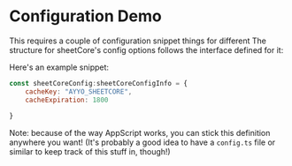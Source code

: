 # Configuration Demo
This requires a couple of configuration snippet things for different 
The structure for sheetCore's config options follows the interface defined for it:

Here's an example snippet:
```js
const sheetCoreConfig:sheetCoreConfigInfo = {
    cacheKey: "AYYO_SHEETCORE",
    cacheExpiration: 1800
    
}
```

Note: because of the way AppScript works, you can stick this definition anywhere you want! (It's probably a good idea to have a ``config.ts`` file or similar to keep track of this stuff in, though!)